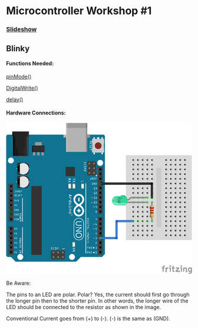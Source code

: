 # Microcontroller Workshop #1

### [Slideshow](https://docs.google.com/presentation/d/1HxKwG2YP8kuC8n6aSQnQBgbOOyu-aBfIZHi6Qj4G6nU/edit?usp=sharing)


## Blinky

#### Functions Needed:

[pinMode()](https://www.arduino.cc/reference/en/language/functions/digital-io/pinmode/)

[DigitalWrite()](https://www.arduino.cc/reference/en/language/functions/digital-io/digitalwrite/)

[delay()](https://www.arduino.cc/reference/en/language/functions/time/delay/)

#### Hardware Connections: 

![alt text]( https://github.com/jimenezjose/Microcontroller-Workshops/blob/master/Workshop_1/Images/Blinky_IMG.png "Schematic Overview")

Be Aware:

The pins to an LED are polar. Polar? Yes, the current should first go through the longer pin then to the shorter pin. In other words, the longer wire of the LED should be connected to the resistor as shown in the image. 

Conventional Current goes from (+) to (-). (-) is the same as (GND).
